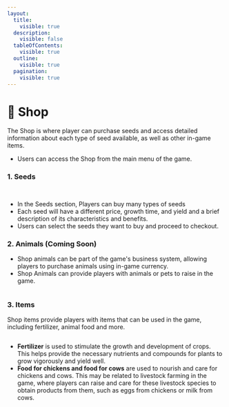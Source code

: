 ```yaml
---
layout:
  title:
    visible: true
  description:
    visible: false
  tableOfContents:
    visible: true
  outline:
    visible: true
  pagination:
    visible: true
---
```


# 🛒 Shop

The Shop is where player can purchase seeds and access detailed information about each type of seed available, as well as other in-game items.

* Users can access the Shop from the main menu of the game.

### 1. Seeds <a href="#id-1.-seeds" id="id-1.-seeds"></a>

<figure><img src="https://fiwallets-organization.gitbook.io/~gitbook/image?url=https%3A%2F%2Fcontent.gitbook.com%2Fcontent%2Fy39LOQQezVvERXFqNDkL%2Fblobs%2FKp5MmVB3Qpe2JRCG0Cn8%2Fshoppng.png&#x26;width=768&#x26;dpr=4&#x26;quality=100&#x26;sign=109226a0ff52ea6b425e48ec88f350c8194a48ba2c1c63a7b650f462ae448810" alt=""><figcaption></figcaption></figure>

<figure><img src="https://fiwallets-organization.gitbook.io/~gitbook/image?url=https%3A%2F%2Fcontent.gitbook.com%2Fcontent%2Fy39LOQQezVvERXFqNDkL%2Fblobs%2FcVdgJ7JnGF4eggdDWApl%2Fdetailseedpng.png&#x26;width=768&#x26;dpr=4&#x26;quality=100&#x26;sign=df97070da4679a4a345687f3a929b2ce12c2164e025f8cbf237c4daf0bc275c9" alt=""><figcaption></figcaption></figure>

* In the Seeds section, Players can buy many types of seeds
* Each seed will have a different price, growth time, and yield and a brief description of its characteristics and benefits.
* Users can select the seeds they want to buy and proceed to checkout.

### 2. Animals (Coming Soon) <a href="#id-2.-animals-coming-soon" id="id-2.-animals-coming-soon"></a>

* Shop animals can be part of the game's business system, allowing players to purchase animals using in-game currency.
* Shop Animals can provide players with animals or pets to raise in the game.

<figure><img src="https://fiwallets-organization.gitbook.io/~gitbook/image?url=https%3A%2F%2Fcontent.gitbook.com%2Fcontent%2Fy39LOQQezVvERXFqNDkL%2Fblobs%2FzXGTZjeQcamwck6utD43%2Fshop.png&#x26;width=768&#x26;dpr=4&#x26;quality=100&#x26;sign=1458589a827dc828a277208352f2db4013311019033522cbd35097f7fee4d524" alt=""><figcaption></figcaption></figure>

### 3. Items <a href="#id-3.-items" id="id-3.-items"></a>

Shop items provide players with items that can be used in the game, including fertilizer, animal food and more.

<figure><img src="https://fiwallets-organization.gitbook.io/~gitbook/image?url=https%3A%2F%2Fcontent.gitbook.com%2Fcontent%2Fy39LOQQezVvERXFqNDkL%2Fblobs%2FIMUIRs8dx7n2NZtdckVh%2Fitems.png&#x26;width=768&#x26;dpr=4&#x26;quality=100&#x26;sign=8fd9cfc4a2234c6f54e8d606499e76feb19d41a04dd784f152ab946501020217" alt=""><figcaption></figcaption></figure>

* **Fertilizer** is used to stimulate the growth and development of crops. This helps provide the necessary nutrients and compounds for plants to grow vigorously and yield well.
* **Food for chickens and food for cows** are used to nourish and care for chickens and cows. This may be related to livestock farming in the game, where players can raise and care for these livestock species to obtain products from them, such as eggs from chickens or milk from cows.

